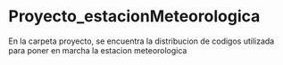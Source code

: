 # Proyecto_estacionMeteorologica

En la carpeta proyecto, se encuentra la distribucion de codigos utilizada para poner en marcha la estacion meteorologica

